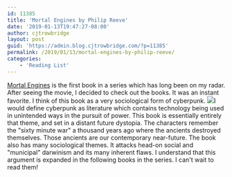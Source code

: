 ```yaml
---
id: 11385
title: 'Mortal Engines by Philip Reeve'
date: '2019-01-13T19:47:27-08:00'
author: cjtrowbridge
layout: post
guid: 'https://admin.blog.cjtrowbridge.com/?p=11385'
permalink: /2019/01/13/mortal-engines-by-philip-reeve/
categories:
    - 'Reading List'
---
```


[Mortal Engines](https://amzn.to/2M6ZbDb) is the first book in a series which has long been on my radar. After seeing the movie, I decided to check out the books. It was an instant favorite. I think of this book as a very sociological form of cyberpunk. [![](https://blog.cjtrowbridge.com/wp-content/uploads/2019/01/Mortal-Engines-by-Philip-Reeve-1-1.jpg)](https://amzn.to/2M6ZbDb)I would define cyberpunk as literature which contains technology being used in unintended ways in the pursuit of power. This book is essentially entirely that theme, and set in a distant future dystopia. The characters remember the "sixty minute war" a thousand years ago where the ancients destroyed themselves. Those ancients are our contemporary near-future. The book also has many sociological themes. It attacks head-on social and "municipal" darwinism and its many inherent flaws. I understand that this argument is expanded in the following books in the series. I can't wait to read them! 